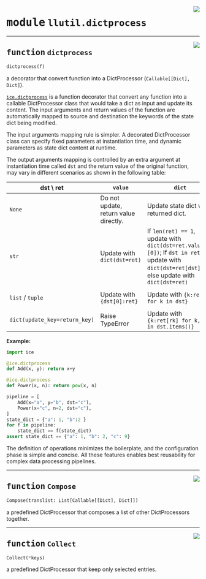 <!-- markdownlint-disable -->

<a href="https://github.com/tjyuyao/ice-learn/blob/main/ice/llutil/dictprocess.py#L0"><img align="right" style="float:right;" src="https://img.shields.io/badge/-source-cccccc?style=flat-square"></a>

# <kbd>module</kbd> `llutil.dictprocess`







---

<a href="https://github.com/tjyuyao/ice-learn/blob/main/ice/llutil/dictprocess.py#L11"><img align="right" style="float:right;" src="https://img.shields.io/badge/-source-cccccc?style=flat-square"></a>

## <kbd>function</kbd> `dictprocess`

```python
dictprocess(f)
```

a decorator that convert function into a DictProcessor (`Callable[[Dict], Dict]`).


[`ice.dictprocess`](./llutil.dictprocess.md#function-dictprocess) is a function decorator that convert any function into a callable DictProcessor class that would take a dict as input and update its content.
The input arguments and return values of the function are automatically mapped to source and destination the keywords of the state dict being modified.


The input arguments mapping rule is simpler. A decorated DictProcessor class can specify fixed parameters at instantiation time, and dynamic parameters as state dict content at runtime.


The output arguments mapping is controlled by an extra argument at instantiation time called `dst` and the return value of the original function, may vary in different scenarios as shown in the following table:


| dst \ ret                     | `value`                               | `dict`                                                                                                                                           | `list` / `tuple`                              | `None`                       |
| ----------------------------- | ------------------------------------- | ------------------------------------------------------------------------------------------------------------------------------------------------ | --------------------------------------------- | ---------------------------- |
| `None`                        | Do not update, return value directly. | Update state dict with returned dict.                                                                                                            | Do not update, return list / tuple directly.  | Do nothing.                  |
| `str`                         | Update with `dict(dst=ret)`           | If `len(ret) == 1`, update with `dict(dst=ret.values()[0])`; If `dst in ret`, update with `dict(dst=ret[dst])`; else update with `dict(dst=ret)` | Update with `dict(dst=ret)`                   | Update with `dict(dst=None)` |
| `list` / `tuple`              | Update with `{dst[0]:ret}`            | Update with `{k:ret[k] for k in dst}`                                                                                                            | Update with `{k:v for k, v in zip(dst, ret)}` | Update with `{dst[0]:None}`  |
| `dict(update_key=return_key)` | Raise TypeError                       | Update with `{k:ret[rk] for k, rk in dst.items()}`                                                                                               | Raise TypeError                               | Raise TypeError              |




**Example:**



```python
import ice

@ice.dictprocess
def Add(x, y): return x+y

@ice.dictprocess
def Power(x, n): return pow(x, n)

pipeline = [
    Add(x="a", y="b", dst="c"),
    Power(x="c", n=2, dst="c"),
]
state_dict = {"a": 1, "b":2 }
for f in pipeline:
    state_dict == f(state_dict)
assert state_dict == {"a": 1, "b": 2, "c": 9}
```

The definition of operations minimizes the boilerplate, and the configuration phase is simple and concise. All these features enables best reusability for complex data processing pipelines.





---

<a href="https://github.com/tjyuyao/ice-learn/blob/main/ice/llutil/dictprocess.py#L117"><img align="right" style="float:right;" src="https://img.shields.io/badge/-source-cccccc?style=flat-square"></a>

## <kbd>function</kbd> `Compose`

```python
Compose(translist: List[Callable[[Dict], Dict]])
```

a predefined DictProcessor that composes a list of other DictProcessors together.





---

<a href="https://github.com/tjyuyao/ice-learn/blob/main/ice/llutil/dictprocess.py#L126"><img align="right" style="float:right;" src="https://img.shields.io/badge/-source-cccccc?style=flat-square"></a>

## <kbd>function</kbd> `Collect`

```python
Collect(*keys)
```

a predefined DictProcessor that keep only selected entries.





